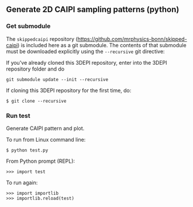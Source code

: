 
## Generate 2D CAIPI sampling patterns (python)

### Get submodule

The `skippedcaipi` repository (https://github.com/mrphysics-bonn/skipped-caipi)
is included here as a git submodule.
The contents of that submodule must be downloaded explicitly 
using the ``--recursive`` git directive:

If you've already cloned this 3DEPI repository, enter into the 3DEPI repository folder and do
```
git submodule update --init --recursive
```

If cloning this 3DEPI repository for the first time, do:
```
$ git clone --recursive 
```

### Run test

Generate CAIPI pattern and plot.

To run from Linux command line:
```
$ python test.py
```

From Python prompt (REPL):
```
>>> import test
```
To run again:
```
>>> import importlib
>>> importlib.reload(test)
```


